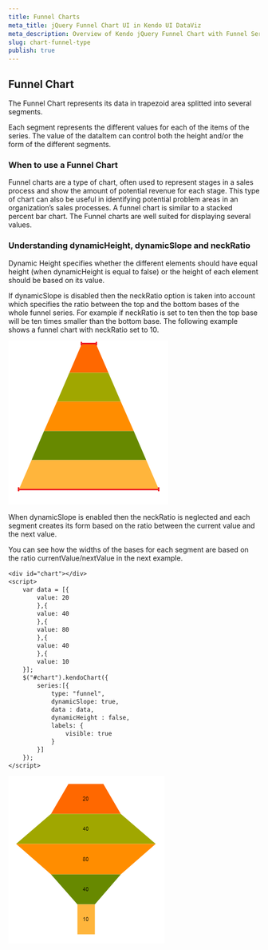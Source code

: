 ```yaml
---
title: Funnel Charts
meta_title: jQuery Funnel Chart UI in Kendo UI DataViz
meta_description: Overview of Kendo jQuery Funnel Chart with Funnel Series. How to create it and use the different options it provides.
slug: chart-funnel-type
publish: true
---
```


## Funnel Chart

The Funnel Chart represents its data in trapezoid area splitted into several segments.

Each segment represents the different values for each of the items of the series. The value of the dataItem can control both the height and/or the form of the different segments.

### When to use a Funnel Chart
Funnel charts are a type of chart, often used to represent stages in a sales process and show the amount of potential revenue for each stage. This type of chart can also be useful in identifying potential problem areas in an organization’s sales processes. A funnel chart is similar to a stacked percent bar chart. The Funnel charts are well suited for displaying several values.

### Understanding dynamicHeight, dynamicSlope and neckRatio

Dynamic Height specifies whether the different elements should have equal height (when dynamicHeight is equal to false) or the height of each element should be based on its value.

If dynamicSlope is disabled then the neckRatio option is taken into account which specifies the ratio between the top and the bottom bases of the whole funnel series.
For example if neckRatio is set to ten then the top base will be ten times smaller than the bottom base.
The following example shows a funnel chart with neckRatio set to 10.

![Funnel Chart](funnel-neckRatio.png)

When dynamicSlope is enabled then the neckRatio is neglected and each segment creates its form based on the ratio between the current value and the next value.

You can see how the widths of the bases for each segment are based on the ratio currentValue/nextValue in the next example.

    <div id="chart"></div>
    <script>
        var data = [{
            value: 20
            },{
            value: 40
            },{
            value: 80
            },{
            value: 40
            },{
            value: 10
        }];
        $("#chart").kendoChart({
            series:[{
                type: "funnel",
                dynamicSlope: true,
                data : data,
                dynamicHeight : false,
                labels: {
                    visible: true
                }
            }]
        });
    </script>

![Funnel Chart](funnel-dynamicSlope.png)
